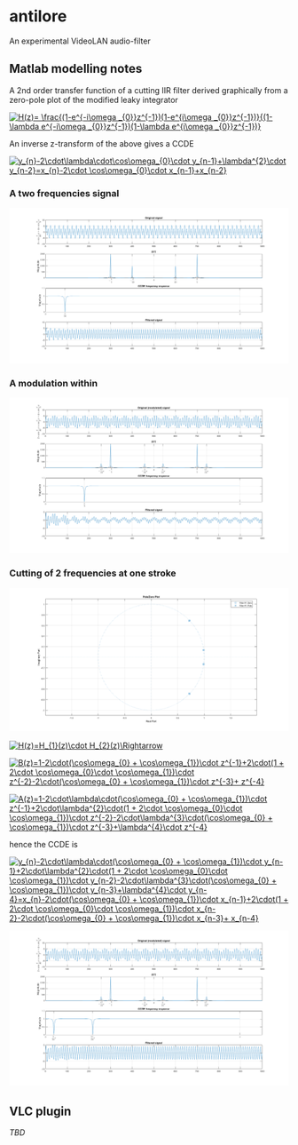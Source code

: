 # antilore
An experimental VideoLAN audio-filter


## Matlab modelling notes

A 2nd order transfer function of a cutting IIR filter derived graphically from a zero-pole plot of the modified leaky integrator

<a href="https://www.codecogs.com/eqnedit.php?latex=H(z)=&space;\frac{(1-e^{-i\omega&space;_{0}}z^{-1})(1-e^{i\omega&space;_{0}}z^{-1})}{(1-\lambda&space;e^{-i\omega&space;_{0}}z^{-1})(1-\lambda&space;e^{i\omega&space;_{0}}z^{-1})}" target="_blank"><img src="https://latex.codecogs.com/gif.latex?H(z)=&space;\frac{(1-e^{-i\omega&space;_{0}}z^{-1})(1-e^{i\omega&space;_{0}}z^{-1})}{(1-\lambda&space;e^{-i\omega&space;_{0}}z^{-1})(1-\lambda&space;e^{i\omega&space;_{0}}z^{-1})}" title="H(z)= \frac{(1-e^{-i\omega _{0}}z^{-1})(1-e^{i\omega _{0}}z^{-1})}{(1-\lambda e^{-i\omega _{0}}z^{-1})(1-\lambda e^{i\omega _{0}}z^{-1})}" /></a>

An inverse z-transform of the above gives a CCDE


<a href="https://www.codecogs.com/eqnedit.php?latex=y_{n}-2\cdot\lambda\cdot\cos\omega_{0}\cdot&space;y_{n-1}&plus;\lambda^{2}\cdot&space;y_{n-2}=x_{n}-2\cdot&space;\cos\omega_{0}\cdot&space;x_{n-1}&plus;x_{n-2}" target="_blank"><img src="https://latex.codecogs.com/gif.latex?y_{n}-2\cdot\lambda\cdot\cos\omega_{0}\cdot&space;y_{n-1}&plus;\lambda^{2}\cdot&space;y_{n-2}=x_{n}-2\cdot&space;\cos\omega_{0}\cdot&space;x_{n-1}&plus;x_{n-2}" title="y_{n}-2\cdot\lambda\cdot\cos\omega_{0}\cdot y_{n-1}+\lambda^{2}\cdot y_{n-2}=x_{n}-2\cdot \cos\omega_{0}\cdot x_{n-1}+x_{n-2}" /></a>

### A two frequencies signal
![Filter in Matlab](https://github.com/erithion/antilore/raw/master/doc/matlab_cut_filter.png  "Filter in Matlab")

### A modulation within
![Filter in Matlab](https://github.com/erithion/antilore/raw/master/doc/matlab_cut_filter_modulated.png  "Filter in Matlab")

### Cutting of 2 frequencies at one stroke

![Filter in Matlab](https://github.com/erithion/antilore/raw/master/doc/matlab_cut_2freq_filter_modulated_zp_plot.png  "Filter in Matlab")

<a href="https://www.codecogs.com/eqnedit.php?latex=H(z)=H_{1}(z)\cdot&space;H_{2}(z)\Rightarrow" target="_blank"><img src="https://latex.codecogs.com/gif.latex?H(z)=H_{1}(z)\cdot&space;H_{2}(z)\Rightarrow" title="H(z)=H_{1}(z)\cdot H_{2}(z)\Rightarrow" /></a>

<a href="https://www.codecogs.com/eqnedit.php?latex=B(z)=1-2\cdot(\cos\omega_{0}&space;&plus;&space;\cos\omega_{1})\cdot&space;z^{-1}&plus;2\cdot(1&space;&plus;&space;2\cdot&space;\cos\omega_{0}\cdot&space;\cos\omega_{1})\cdot&space;z^{-2}-2\cdot(\cos\omega_{0}&space;&plus;&space;\cos\omega_{1})\cdot&space;z^{-3}&plus;&space;z^{-4}" target="_blank"><img src="https://latex.codecogs.com/gif.latex?B(z)=1-2\cdot(\cos\omega_{0}&space;&plus;&space;\cos\omega_{1})\cdot&space;z^{-1}&plus;2\cdot(1&space;&plus;&space;2\cdot&space;\cos\omega_{0}\cdot&space;\cos\omega_{1})\cdot&space;z^{-2}-2\cdot(\cos\omega_{0}&space;&plus;&space;\cos\omega_{1})\cdot&space;z^{-3}&plus;&space;z^{-4}" title="B(z)=1-2\cdot(\cos\omega_{0} + \cos\omega_{1})\cdot z^{-1}+2\cdot(1 + 2\cdot \cos\omega_{0}\cdot \cos\omega_{1})\cdot z^{-2}-2\cdot(\cos\omega_{0} + \cos\omega_{1})\cdot z^{-3}+ z^{-4}" /></a>

<a href="https://www.codecogs.com/eqnedit.php?latex=A(z)=1-2\cdot\lambda\cdot(\cos\omega_{0}&space;&plus;&space;\cos\omega_{1})\cdot&space;z^{-1}&plus;2\cdot\lambda^{2}\cdot(1&space;&plus;&space;2\cdot&space;\cos\omega_{0}\cdot&space;\cos\omega_{1})\cdot&space;z^{-2}-2\cdot\lambda^{3}\cdot(\cos\omega_{0}&space;&plus;&space;\cos\omega_{1})\cdot&space;z^{-3}&plus;\lambda^{4}\cdot&space;z^{-4}" target="_blank"><img src="https://latex.codecogs.com/gif.latex?A(z)=1-2\cdot\lambda\cdot(\cos\omega_{0}&space;&plus;&space;\cos\omega_{1})\cdot&space;z^{-1}&plus;2\cdot\lambda^{2}\cdot(1&space;&plus;&space;2\cdot&space;\cos\omega_{0}\cdot&space;\cos\omega_{1})\cdot&space;z^{-2}-2\cdot\lambda^{3}\cdot(\cos\omega_{0}&space;&plus;&space;\cos\omega_{1})\cdot&space;z^{-3}&plus;\lambda^{4}\cdot&space;z^{-4}" title="A(z)=1-2\cdot\lambda\cdot(\cos\omega_{0} + \cos\omega_{1})\cdot z^{-1}+2\cdot\lambda^{2}\cdot(1 + 2\cdot \cos\omega_{0}\cdot \cos\omega_{1})\cdot z^{-2}-2\cdot\lambda^{3}\cdot(\cos\omega_{0} + \cos\omega_{1})\cdot z^{-3}+\lambda^{4}\cdot z^{-4}" /></a>


hence the CCDE is

<a href="https://www.codecogs.com/eqnedit.php?latex=y_{n}-2\cdot\lambda\cdot(\cos\omega_{0}&space;&plus;&space;\cos\omega_{1})\cdot&space;y_{n-1}&plus;2\cdot\lambda^{2}\cdot(1&space;&plus;&space;2\cdot&space;\cos\omega_{0}\cdot&space;\cos\omega_{1})\cdot&space;y_{n-2}-2\cdot\lambda^{3}\cdot(\cos\omega_{0}&space;&plus;&space;\cos\omega_{1})\cdot&space;y_{n-3}&plus;\lambda^{4}\cdot&space;y_{n-4}=x_{n}-2\cdot(\cos\omega_{0}&space;&plus;&space;\cos\omega_{1})\cdot&space;x_{n-1}&plus;2\cdot(1&space;&plus;&space;2\cdot&space;\cos\omega_{0}\cdot&space;\cos\omega_{1})\cdot&space;x_{n-2}-2\cdot(\cos\omega_{0}&space;&plus;&space;\cos\omega_{1})\cdot&space;x_{n-3}&plus;&space;x_{n-4}" target="_blank"><img src="https://latex.codecogs.com/gif.latex?y_{n}-2\cdot\lambda\cdot(\cos\omega_{0}&space;&plus;&space;\cos\omega_{1})\cdot&space;y_{n-1}&plus;2\cdot\lambda^{2}\cdot(1&space;&plus;&space;2\cdot&space;\cos\omega_{0}\cdot&space;\cos\omega_{1})\cdot&space;y_{n-2}-2\cdot\lambda^{3}\cdot(\cos\omega_{0}&space;&plus;&space;\cos\omega_{1})\cdot&space;y_{n-3}&plus;\lambda^{4}\cdot&space;y_{n-4}=x_{n}-2\cdot(\cos\omega_{0}&space;&plus;&space;\cos\omega_{1})\cdot&space;x_{n-1}&plus;2\cdot(1&space;&plus;&space;2\cdot&space;\cos\omega_{0}\cdot&space;\cos\omega_{1})\cdot&space;x_{n-2}-2\cdot(\cos\omega_{0}&space;&plus;&space;\cos\omega_{1})\cdot&space;x_{n-3}&plus;&space;x_{n-4}" title="y_{n}-2\cdot\lambda\cdot(\cos\omega_{0} + \cos\omega_{1})\cdot y_{n-1}+2\cdot\lambda^{2}\cdot(1 + 2\cdot \cos\omega_{0}\cdot \cos\omega_{1})\cdot y_{n-2}-2\cdot\lambda^{3}\cdot(\cos\omega_{0} + \cos\omega_{1})\cdot y_{n-3}+\lambda^{4}\cdot y_{n-4}=x_{n}-2\cdot(\cos\omega_{0} + \cos\omega_{1})\cdot x_{n-1}+2\cdot(1 + 2\cdot \cos\omega_{0}\cdot \cos\omega_{1})\cdot x_{n-2}-2\cdot(\cos\omega_{0} + \cos\omega_{1})\cdot x_{n-3}+ x_{n-4}" /></a>

![Filter in Matlab](https://github.com/erithion/antilore/raw/master/doc/matlab_cut_2freq_filter_modulated.png  "Filter in Matlab")

## VLC plugin
*TBD*
